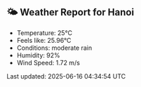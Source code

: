 <!-- WEATHER-START -->
## 🌤 Weather Report for Hanoi

- Temperature: 25°C
- Feels like: 25.96°C
- Conditions: moderate rain
- Humidity: 92%
- Wind Speed: 1.72 m/s

Last updated: 2025-06-16 04:34:54 UTC
<!-- WEATHER-END -->
